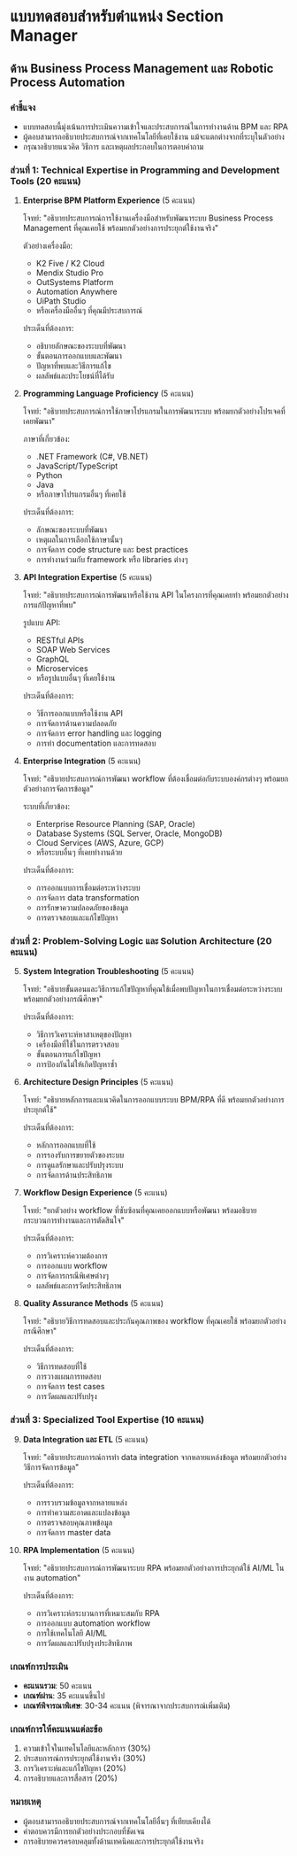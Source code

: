 # แบบทดสอบสำหรับตำแหน่ง Section Manager
## ด้าน Business Process Management และ Robotic Process Automation

### คำชี้แจง
- แบบทดสอบนี้มุ่งเน้นการประเมินความเข้าใจและประสบการณ์ในการทำงานด้าน BPM และ RPA
- ผู้ตอบสามารถอธิบายประสบการณ์จากเทคโนโลยีที่เคยใช้งาน แม้จะแตกต่างจากที่ระบุในตัวอย่าง
- กรุณาอธิบายแนวคิด วิธีการ และเหตุผลประกอบในการตอบคำถาม

### ส่วนที่ 1: Technical Expertise in Programming and Development Tools (20 คะแนน)

1. **Enterprise BPM Platform Experience** (5 คะแนน)
   
   โจทย์: "อธิบายประสบการณ์การใช้งานเครื่องมือสำหรับพัฒนาระบบ Business Process Management ที่คุณเคยใช้ พร้อมยกตัวอย่างการประยุกต์ใช้งานจริง"

   ตัวอย่างเครื่องมือ:
   - K2 Five / K2 Cloud
   - Mendix Studio Pro
   - OutSystems Platform
   - Automation Anywhere
   - UiPath Studio
   - หรือเครื่องมืออื่นๆ ที่คุณมีประสบการณ์

   ประเด็นที่ต้องการ:
   - อธิบายลักษณะของระบบที่พัฒนา
   - ขั้นตอนการออกแบบและพัฒนา
   - ปัญหาที่พบและวิธีการแก้ไข
   - ผลลัพธ์และประโยชน์ที่ได้รับ

2. **Programming Language Proficiency** (5 คะแนน)

   โจทย์: "อธิบายประสบการณ์การใช้ภาษาโปรแกรมในการพัฒนาระบบ พร้อมยกตัวอย่างโปรเจคที่เคยพัฒนา"

   ภาษาที่เกี่ยวข้อง:
   - .NET Framework (C#, VB.NET)
   - JavaScript/TypeScript
   - Python
   - Java
   - หรือภาษาโปรแกรมอื่นๆ ที่เคยใช้

   ประเด็นที่ต้องการ:
   - ลักษณะของระบบที่พัฒนา
   - เหตุผลในการเลือกใช้ภาษานั้นๆ
   - การจัดการ code structure และ best practices
   - การทำงานร่วมกับ framework หรือ libraries ต่างๆ

3. **API Integration Expertise** (5 คะแนน)

   โจทย์: "อธิบายประสบการณ์การพัฒนาหรือใช้งาน API ในโครงการที่คุณเคยทำ พร้อมยกตัวอย่างการแก้ปัญหาที่พบ"

   รูปแบบ API:
   - RESTful APIs
   - SOAP Web Services
   - GraphQL
   - Microservices
   - หรือรูปแบบอื่นๆ ที่เคยใช้งาน

   ประเด็นที่ต้องการ:
   - วิธีการออกแบบหรือใช้งาน API
   - การจัดการด้านความปลอดภัย
   - การจัดการ error handling และ logging
   - การทำ documentation และการทดสอบ

4. **Enterprise Integration** (5 คะแนน)

   โจทย์: "อธิบายประสบการณ์การพัฒนา workflow ที่ต้องเชื่อมต่อกับระบบองค์กรต่างๆ พร้อมยกตัวอย่างการจัดการข้อมูล"

   ระบบที่เกี่ยวข้อง:
   - Enterprise Resource Planning (SAP, Oracle)
   - Database Systems (SQL Server, Oracle, MongoDB)
   - Cloud Services (AWS, Azure, GCP)
   - หรือระบบอื่นๆ ที่เคยทำงานด้วย

   ประเด็นที่ต้องการ:
   - การออกแบบการเชื่อมต่อระหว่างระบบ
   - การจัดการ data transformation
   - การรักษาความปลอดภัยของข้อมูล
   - การตรวจสอบและแก้ไขปัญหา

### ส่วนที่ 2: Problem-Solving Logic และ Solution Architecture (20 คะแนน)

5. **System Integration Troubleshooting** (5 คะแนน)

   โจทย์: "อธิบายขั้นตอนและวิธีการแก้ไขปัญหาที่คุณใช้เมื่อพบปัญหาในการเชื่อมต่อระหว่างระบบ พร้อมยกตัวอย่างกรณีศึกษา"

   ประเด็นที่ต้องการ:
   - วิธีการวิเคราะห์หาสาเหตุของปัญหา
   - เครื่องมือที่ใช้ในการตรวจสอบ
   - ขั้นตอนการแก้ไขปัญหา
   - การป้องกันไม่ให้เกิดปัญหาซ้ำ

6. **Architecture Design Principles** (5 คะแนน)

   โจทย์: "อธิบายหลักการและแนวคิดในการออกแบบระบบ BPM/RPA ที่ดี พร้อมยกตัวอย่างการประยุกต์ใช้"

   ประเด็นที่ต้องการ:
   - หลักการออกแบบที่ใช้
   - การรองรับการขยายตัวของระบบ
   - การดูแลรักษาและปรับปรุงระบบ
   - การจัดการด้านประสิทธิภาพ

7. **Workflow Design Experience** (5 คะแนน)

   โจทย์: "ยกตัวอย่าง workflow ที่ซับซ้อนที่คุณเคยออกแบบหรือพัฒนา พร้อมอธิบายกระบวนการทำงานและการตัดสินใจ"

   ประเด็นที่ต้องการ:
   - การวิเคราะห์ความต้องการ
   - การออกแบบ workflow
   - การจัดการกรณีพิเศษต่างๆ
   - ผลลัพธ์และการวัดประสิทธิภาพ

8. **Quality Assurance Methods** (5 คะแนน)

   โจทย์: "อธิบายวิธีการทดสอบและประกันคุณภาพของ workflow ที่คุณเคยใช้ พร้อมยกตัวอย่างกรณีศึกษา"

   ประเด็นที่ต้องการ:
   - วิธีการทดสอบที่ใช้
   - การวางแผนการทดสอบ
   - การจัดการ test cases
   - การวัดผลและปรับปรุง

### ส่วนที่ 3: Specialized Tool Expertise (10 คะแนน)

9. **Data Integration และ ETL** (5 คะแนน)

   โจทย์: "อธิบายประสบการณ์การทำ data integration จากหลายแหล่งข้อมูล พร้อมยกตัวอย่างวิธีการจัดการข้อมูล"

   ประเด็นที่ต้องการ:
   - การรวบรวมข้อมูลจากหลายแหล่ง
   - การทำความสะอาดและแปลงข้อมูล
   - การตรวจสอบคุณภาพข้อมูล
   - การจัดการ master data

10. **RPA Implementation** (5 คะแนน)

    โจทย์: "อธิบายประสบการณ์การพัฒนาระบบ RPA พร้อมยกตัวอย่างการประยุกต์ใช้ AI/ML ในงาน automation"

    ประเด็นที่ต้องการ:
    - การวิเคราะห์กระบวนการที่เหมาะสมกับ RPA
    - การออกแบบ automation workflow
    - การใช้เทคโนโลยี AI/ML
    - การวัดผลและปรับปรุงประสิทธิภาพ

### เกณฑ์การประเมิน
- **คะแนนรวม**: 50 คะแนน
- **เกณฑ์ผ่าน**: 35 คะแนนขึ้นไป
- **เกณฑ์พิจารณาพิเศษ**: 30-34 คะแนน (พิจารณาจากประสบการณ์เพิ่มเติม)

### เกณฑ์การให้คะแนนแต่ละข้อ
1. ความเข้าใจในเทคโนโลยีและหลักการ (30%)
2. ประสบการณ์การประยุกต์ใช้งานจริง (30%)
3. การวิเคราะห์และแก้ไขปัญหา (20%)
4. การอธิบายและการสื่อสาร (20%)

### หมายเหตุ
- ผู้ตอบสามารถอธิบายประสบการณ์จากเทคโนโลยีอื่นๆ ที่เทียบเคียงได้
- คำตอบควรมีการยกตัวอย่างประกอบที่ชัดเจน
- การอธิบายควรครอบคลุมทั้งด้านเทคนิคและการประยุกต์ใช้งานจริง
